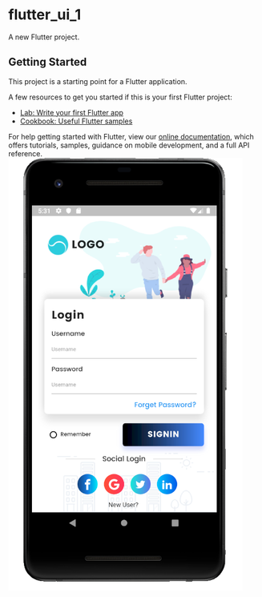 # flutter_ui_1

A new Flutter project.

## Getting Started

This project is a starting point for a Flutter application.

A few resources to get you started if this is your first Flutter project:

- [Lab: Write your first Flutter app](https://flutter.dev/docs/get-started/codelab)
- [Cookbook: Useful Flutter samples](https://flutter.dev/docs/cookbook)

For help getting started with Flutter, view our 
[online documentation](https://flutter.dev/docs), which offers tutorials, 
samples, guidance on mobile development, and a full API reference.
![스크린샷](https://github.com/starziki/flutter_ui_1/blob/master/%EC%8A%A4%ED%81%AC%EB%A6%B0%EC%83%B7,%202019-07-26%2017-31-51.png?raw=true)
